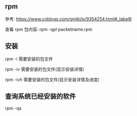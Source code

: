 ## rpm

参考: https://www.cnblogs.com/gmlkl/p/9354254.html#_label6

查看 rpm 包内容: rpm -qpl packetname.rpm

## 安装

rpm -i 需要安装的包文件

rpm -iv 需要安装的包文件(显示安装详情)

rpm -ivh 需要安装的包文件(显示安装详情及进度)

## 查询系统已经安装的软件

rpm -qa